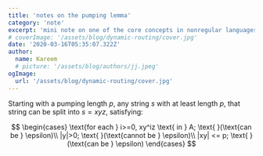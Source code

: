 ```yaml
---
title: 'notes on the pumping lemma'
category: 'note'
excerpt: 'mini note on one of the core concepts in nonregular languages'
# coverImage: '/assets/blog/dynamic-routing/cover.jpg'
date: '2020-03-16T05:35:07.322Z'
author:
  name: Kareem
  # picture: '/assets/blog/authors/jj.jpeg'
ogImage:
  url: '/assets/blog/dynamic-routing/cover.jpg'
---
```


Starting with a pumping length $p$, any string $s$ with at least length $p$, that string can be split into $s=xyz$, satisfying:

$$
\begin{cases}
    \text{for each } i>=0, xy^iz \text{ in } A; \text{ }(\text{can be } \epsilon)\\
    |y|>0; \text{ }(\text{cannot be } \epsilon)\\
    |xy| <= p; \text{ }(\text{can be } \epsilon)
\end{cases}
$$